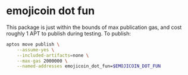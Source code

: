 # emojicoin dot fun

This package is just within the bounds of max publication gas, and cost roughly
1 APT to publish during testing. To publish:

```sh
aptos move publish \
    --assume-yes \
    --included-artifacts=none \
    --max-gas 2000000 \
    --named-addresses emojicoin_dot_fun=$EMOJICOIN_DOT_FUN
```

